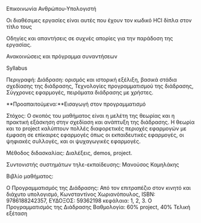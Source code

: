 Επικοινωνία Ανθρώπου-Υπολογιστή

Οι διαθέσιμες εργασίες είναι αυτές που έχουν τον κωδικό HCI δίπλα στον τίτλο τους

Οδηγίες και απαντήσεις σε συχνές απορίες για την παράδοση της εργασίας.

Ανακοινώσεις και πρόγραμμα συναντήσεων

Syllabus

Περιγραφή: Διάδραση: ορισμός και ιστορική εξέλιξη, βασικά στάδια σχεδίασης της διάδρασης, Τεχνολογίες προγραμματισμού της διάδρασης, Σύγχρονες εφαρμογές, πειράματα διάδρασης με χρήστες.

**Προαπαιτούμενα:**Εισαγωγή στον προγραμματισμό

Στόχος: Ο σκοπός του μαθήματος είναι η μελέτη της θεωρίας και η πρακτική εξάσκηση στην σχεδίαση και ανάπτυξη της διάδρασης. Η θεωρία και το project καλύπτουν πολλές διαφορετικές περιοχές εφαρμογών με έμφαση σε επίκαιρες εφαρμογές όπως οι εκπαιδευτικές εφαρμογές, οι ψηφιακές συλλογές, και οι ψυχαγωγικές εφαρμογές.

Μέθοδος διδασκαλίας: Διαλέξεις, demos, project.

Συντονιστής συστημάτων τηλε-εκπαίδευσης: Μανούσος Καμηλάκης

Βιβλίο μαθήματος:

Ο Προγραμματισμός της Διάδρασης: Από τον επιτραπέζιο στον κινητό και διάχυτο υπολογισμό, Κωνσταντίνος Χωριανόπουλος, ISBN: 9786188242357, ΕΥΔΟΞΟΣ: 59362198 κεφάλαια: 1, 2, 3.
Ο Προγραμματισμός της Διάδρασης
Βαθμολογία: 60% project, 40% Τελική εξέταση
